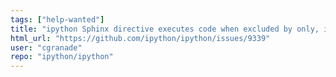 ```yaml
---
tags: ["help-wanted"]
title: "ipython Sphinx directive executes code when excluded by only, ifconfig"
html_url: "https://github.com/ipython/ipython/issues/9339"
user: "cgranade"
repo: "ipython/ipython"
---
```


